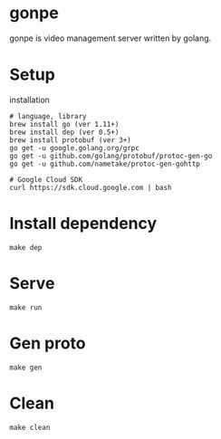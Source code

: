 # gonpe

gonpe is video management server written by golang.

# Setup

installation

```
# language, library
brew install go (ver 1.11+)
brew install dep (ver 0.5+)
brew install protobuf (ver 3+)
go get -u google.golang.org/grpc
go get -u github.com/golang/protobuf/protoc-gen-go
go get -u github.com/nametake/protoc-gen-gohttp

# Google Cloud SDK
curl https://sdk.cloud.google.com | bash
```

# Install dependency

`make dep`

# Serve

`make run`

# Gen proto

`make gen`

# Clean

`make clean`
